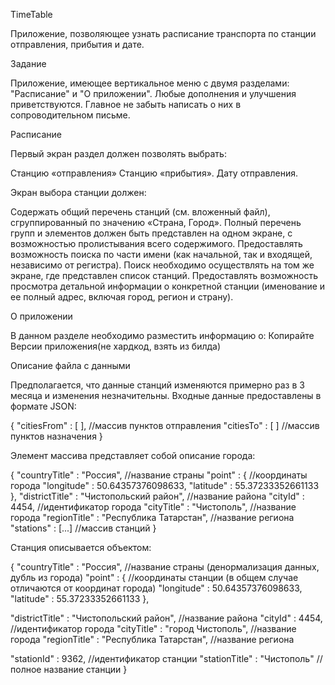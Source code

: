 TimeTable

Приложение, позволяющее узнать расписание транспорта по станции отправления, прибытия и дате.

Задание

Приложение, имеющее вертикальное меню с двумя разделами: "Расписание" и "О приложении".
Любые дополнения и улучшения приветствуются. Главное не забыть написать о них в сопроводительном письме.

Расписание

Первый экран раздел должен позволять выбрать:

Станцию «отправления» Станцию «прибытия». Дату отправления.

Экран выбора станции должен:

Содержать общий перечень станций (см. вложенный файл), сгруппированный по значению «Страна, Город». Полный перечень групп и элементов должен быть представлен на одном экране, с возможностью пролистывания всего содержимого. Предоставлять возможность поиска по части имени (как начальной, так и входящей, независимо от регистра). Поиск необходимо осуществлять на том же экране, где представлен список станций. Предоставлять возможность просмотра детальной информации о конкретной станции (именование и ее полный адрес, включая город, регион и страну).

О приложении

В данном разделе необходимо разместить информацию о:
Копирайте Версии приложения(не хардкод, взять из билда)

Описание файла с данными

Предполагается, что данные станций изменяются примерно раз в 3 месяца и изменения незначительны.
Входные данные предоставлены в формате JSON:

{ "citiesFrom" : [ ], //массив пунктов отправления "citiesTo" : [ ] //массив пунктов назначения }

Элемент массива представляет собой описание города:

{ "countryTitle" : "Россия", //название страны "point" : { //координаты города "longitude" : 50.64357376098633, "latitude" : 55.37233352661133 }, "districtTitle" : "Чистопольский район", //название района "cityId" : 4454, //идентификатор города "cityTitle" : "Чистополь", //название города "regionTitle" : "Республика Татарстан", //название региона "stations" : [...] //массив станций }

Станция описывается объектом:

{ "countryTitle" : "Россия", //название страны (денормализация данных, дубль из города) "point" : { //координаты станции (в общем случае отличаются от координат города) "longitude" : 50.64357376098633, "latitude" : 55.37233352661133 },

"districtTitle" : "Чистопольский район", //название района
"cityId" : 4454, //идентификатор города
"cityTitle" : "город Чистополь", //название города
"regionTitle" : "Республика Татарстан", //название региона

"stationId" : 9362, //идентификатор станции
"stationTitle" : "Чистополь" //полное название станции
}
